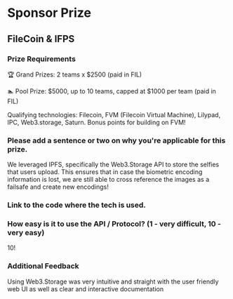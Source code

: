 # Sponsor Prize

## FileCoin & IFPS

### Prize Requirements

🏆 Grand Prizes: 2 teams x $2500 (paid in FIL)

🏊 Pool Prize: $5000, up to 10 teams, capped at $1000 per team (paid in FIL)

Qualifying technologies: Filecoin, FVM (Filecoin Virtual Machine), Lilypad, IPC, Web3.storage, Saturn. Bonus points for building on FVM!

### Please add a sentence or two on why you're applicable for this prize.

We leveraged IPFS, specifically the Web3.Storage API to store the selfies that users upload. This ensures that in case the biometric encoding information is lost, we are still able to cross reference the images as a failsafe and create new encodings! 

### Link to the code where the tech is used.

### How easy is it to use the API / Protocol? (1 - very difficult, 10 - very easy)

10!

### Additional Feedback

Using Web3.Storage was very intuitive and straight with the user friendly web UI as well as clear and interactive documentation
